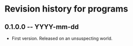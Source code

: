# Revision history for programs

## 0.1.0.0 -- YYYY-mm-dd

* First version. Released on an unsuspecting world.
